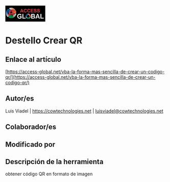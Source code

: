 ﻿![Access-global](/blob/main/Images/Logo1.png)
# Destello Crear QR
## Enlace al artículo
[https://access-global.net/vba-la-forma-mas-sencilla-de-crear-un-codigo-qr/](https://access-global.net/vba-la-forma-mas-sencilla-de-crear-un-codigo-qr/)
## Autor/es
Luis Viadel | https://cowtechnologies.net | luisviadel@cowtechnologies.net
## Colaborador/es

## Modificado por

## Descripción de la herramienta
obtener código QR en formato de imagen


